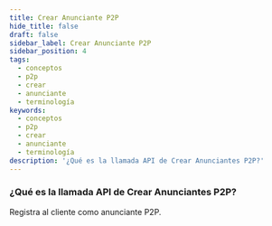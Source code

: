 ```yaml
---
title: Crear Anunciante P2P
hide_title: false
draft: false
sidebar_label: Crear Anunciante P2P
sidebar_position: 4
tags:
  - conceptos
  - p2p
  - crear
  - anunciante
  - terminología
keywords:
  - conceptos
  - p2p
  - crear
  - anunciante
  - terminología
description: '¿Qué es la llamada API de Crear Anunciantes P2P?'
---
```


### ¿Qué es la llamada API de Crear Anunciantes P2P?

Registra al cliente como anunciante P2P.
